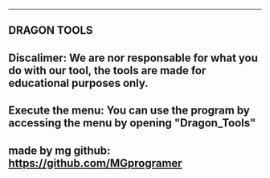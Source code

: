 -----------------------------------------------------------------------------
DRAGON TOOLS
-----------------------------------------------------------------------------
Discalimer:
We are nor responsable for what you do with our tool,
the tools are made for educational purposes only.
-----------------------------------------------------------------------------
Execute the menu:
You can use the program by accessing the menu by opening "Dragon_Tools"
-----------------------------------------------------------------------------
made by mg
github:
https://github.com/MGprogramer
-----------------------------------------------------------------------------
